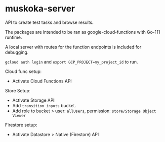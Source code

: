 # muskoka-server

API to create test tasks and browse results.

The packages are intended to be ran as google-cloud-functions with Go-111 runtime.

A local server with routes for the function endpoints is included for debugging.

`gcloud auth login` and `export GCP_PROJECT=my_project_id` to run. 

Cloud func setup:
- Activate Cloud Functions API

Store Setup:
- Activate Storage API
- Add `transition_inputs` bucket.
- Add role to bucket > user: `allUsers`, permission: `store/Storage Object Viewer`

Firestore setup:
- Activate Datastore > Native (Firestore) API
